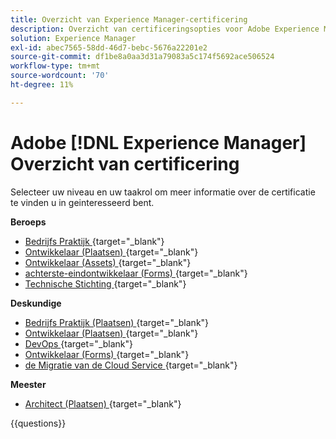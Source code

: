 ```yaml
---
title: Overzicht van Experience Manager-certificering
description: Overzicht van certificeringsopties voor Adobe Experience Manager
solution: Experience Manager
exl-id: abec7565-58dd-46d7-bebc-5676a22201e2
source-git-commit: df1be8a0aa3d31a79083a5c174f5692ace506524
workflow-type: tm+mt
source-wordcount: '70'
ht-degree: 11%

---
```


# Adobe [!DNL Experience Manager] Overzicht van certificering

Selecteer uw niveau en uw taakrol om meer informatie over de certificatie te vinden u in geinteresseerd bent.

**Beroeps**

* [ Bedrijfs Praktijk ](https://certification.adobe.com/certification/experience-manager-business-practitioner-professional) {target="_blank"} <!--AD0-E126-->
* [ Ontwikkelaar (Plaatsen) ](https://certification.adobe.com/certification/sites-developer-professional) {target="_blank"} <!--AD0-E123-->
* [ Ontwikkelaar (Assets) ](https://certification.adobe.com/certification/assets-developer-professional) {target="_blank"} <!--AD0-E129-->
* [ achterste-eindontwikkelaar (Forms) ](https://certification.adobe.com/certification/backend-developer-professional) {target="_blank"} <!--AD0-E127-->
* [ Technische Stichting ](https://certification.adobe.com/certification/technical-foundations-professional) {target="_blank"} <!--AD0-E132-->

**Deskundige**

* [ Bedrijfs Praktijk (Plaatsen) ](https://certification.adobe.com/certification/sites-business-practitioner-expert) {target="_blank"} <!--AD0-E121-->
* [ Ontwikkelaar (Plaatsen) ](https://certification.adobe.com/certification/sites-developer-expert) {target="_blank"} <!--AD0-E134-->
* [ DevOps ](https://certification.adobe.com/certification/aem-devops-engineer-expert) {target="_blank"} <!--AD0-E124-->
* [ Ontwikkelaar (Forms) ](https://certification.adobe.com/certification/aem-forms-developer-expert) {target="_blank"} <!--AD0-E125-->
* [ de Migratie van de Cloud Service ](https://certification.adobe.com/certification/cloud-service-migration-expert) {target="_blank"} <!--AD0-E136-->

**Meester**

* [ Architect (Plaatsen) ](https://certification.adobe.com/certification/sites-architect-master) {target="_blank"} <!--AD0-E117-->

{{questions}}
